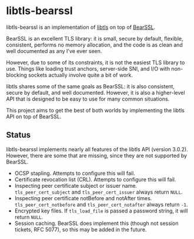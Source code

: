 # libtls-bearssl

libtls-bearssl is an implementation of [libtls] on top of [BearSSL].

BearSSL is an excellent TLS library: it is small, secure by default,
flexible, consistent, performs no memory allocation, and the code
is as clean and well documented as any I've ever seen.

However, due to some of its constraints, it is not the easiest TLS
library to use. Things like loading trust anchors, server-side SNI,
and I/O with non-blocking sockets actually involve quite a bit of
work.

libtls shares some of the same goals as BearSSL: it is also consistent,
secure by default, and well documented. However, it is also a
higher-level API that is designed to be easy to use for many common
situations.

This project aims to get the best of both worlds by implementing
the libtls API on top of BearSSL.

## Status

libtls-bearssl implements nearly all features of the libtls API
(version 3.0.2).  However, there are some that are missing, since
they are not supported by BearSSL.

- OCSP stapling. Attempts to configure this will fail.
- Certificate revocation list (CRL). Attempts to configure this
  will fail.
- Inspecting peer certificate subject or issuer name.
  `tls_peer_cert_subject` and `tls_peer_cert_issuer` always return
  `NULL`.
- Inspecting peer certificate notBefore and notAfter times.
  `tls_peer_cert_notbefore` and `tls_peer_cert_notafter` always
  return `-1`.
- Encrypted key files. If `tls_load_file` is passed a password
  string, it will return `NULL`.
- Session caching. BearSSL does implement this (though not session
  tickets, RFC 5077), so this may be added in the future.

[libtls]: http://man.openbsd.org/tls_init
[BearSSL]: https://bearssl.org/
